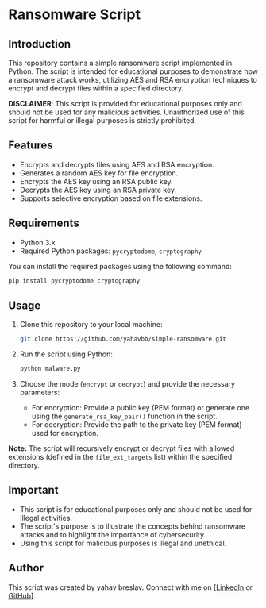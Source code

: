 
# Ransomware Script

## Introduction

This repository contains a simple ransomware script implemented in Python. The script is intended for educational purposes to demonstrate how a ransomware attack works, utilizing AES and RSA encryption techniques to encrypt and decrypt files within a specified directory.

**DISCLAIMER**: This script is provided for educational purposes only and should not be used for any malicious activities. Unauthorized use of this script for harmful or illegal purposes is strictly prohibited.

## Features

- Encrypts and decrypts files using AES and RSA encryption.
- Generates a random AES key for file encryption.
- Encrypts the AES key using an RSA public key.
- Decrypts the AES key using an RSA private key.
- Supports selective encryption based on file extensions.

## Requirements

- Python 3.x
- Required Python packages: `pycryptodome`, `cryptography`

You can install the required packages using the following command:
```bash
pip install pycryptodome cryptography
```

## Usage

1. Clone this repository to your local machine:
   ```bash
   git clone https://github.com/yahavbb/simple-ransomware.git
   ```

2. Run the script using Python:
   ```bash
   python malware.py
   ```

3. Choose the mode (`encrypt` or `decrypt`) and provide the necessary parameters:
   - For encryption: Provide a public key (PEM format) or generate one using the `generate_rsa_key_pair()` function in the script.
   - For decryption: Provide the path to the private key (PEM format) used for encryption.

**Note:** The script will recursively encrypt or decrypt files with allowed extensions (defined in the `file_ext_targets` list) within the specified directory.

## Important

- This script is for educational purposes only and should not be used for illegal activities.
- The script's purpose is to illustrate the concepts behind ransomware attacks and to highlight the importance of cybersecurity.
- Using this script for malicious purposes is illegal and unethical.

## Author

This script was created by yahav breslav. Connect with me on [[LinkedIn](https://www.linkedin.com/in/yahav-breslav-bitton/) or [GitHub](https://github.com/yahavbb)].


